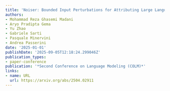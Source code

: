 ```yaml
---
title: 'Noiser: Bounded Input Perturbations for Attributing Large Language Models'
authors:
- Mohammad Reza Ghasemi Madani
- Aryo Pradipta Gema
- Yu Zhao
- Gabriele Sarti
- Pasquale Minervini
- Andrea Passerini
date: '2025-01-01'
publishDate: '2025-09-05T12:18:24.299046Z'
publication_types:
- paper-conference
publication: '*Second Conference on Language Modeling (COLM)*'
links:
- name: URL
  url: https://arxiv.org/abs/2504.02911
---
```

